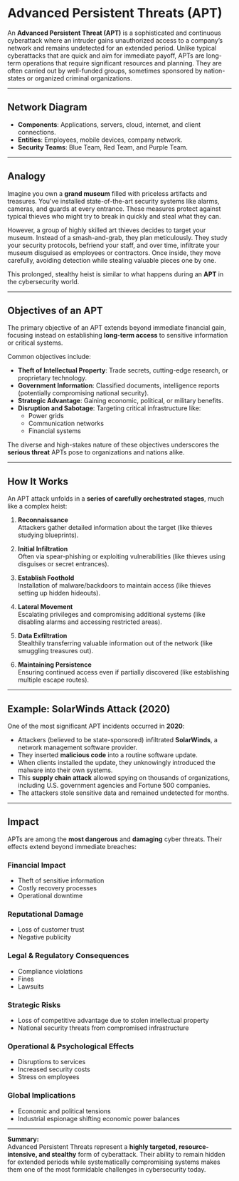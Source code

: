 # Advanced Persistent Threats (APT)

An **Advanced Persistent Threat (APT)** is a sophisticated and continuous cyberattack where an intruder gains unauthorized access to a company’s network and remains undetected for an extended period. Unlike typical cyberattacks that are quick and aim for immediate payoff, APTs are long-term operations that require significant resources and planning. They are often carried out by well-funded groups, sometimes sponsored by nation-states or organized criminal organizations.

---

## Network Diagram

- **Components**: Applications, servers, cloud, internet, and client connections.  
- **Entities**: Employees, mobile devices, company network.  
- **Security Teams**: Blue Team, Red Team, and Purple Team.

---

## Analogy

Imagine you own a **grand museum** filled with priceless artifacts and treasures. You've installed state-of-the-art security systems like alarms, cameras, and guards at every entrance. These measures protect against typical thieves who might try to break in quickly and steal what they can.

However, a group of highly skilled art thieves decides to target your museum. Instead of a smash-and-grab, they plan meticulously. They study your security protocols, befriend your staff, and over time, infiltrate your museum disguised as employees or contractors. Once inside, they move carefully, avoiding detection while stealing valuable pieces one by one.

This prolonged, stealthy heist is similar to what happens during an **APT** in the cybersecurity world.

---

## Objectives of an APT

The primary objective of an APT extends beyond immediate financial gain, focusing instead on establishing **long-term access** to sensitive information or critical systems.

Common objectives include:

- **Theft of Intellectual Property**: Trade secrets, cutting-edge research, or proprietary technology.
- **Government Information**: Classified documents, intelligence reports (potentially compromising national security).
- **Strategic Advantage**: Gaining economic, political, or military benefits.
- **Disruption and Sabotage**: Targeting critical infrastructure like:
  - Power grids
  - Communication networks
  - Financial systems

The diverse and high-stakes nature of these objectives underscores the **serious threat** APTs pose to organizations and nations alike.

---

## How It Works

An APT attack unfolds in a **series of carefully orchestrated stages**, much like a complex heist:

1. **Reconnaissance**  
   Attackers gather detailed information about the target (like thieves studying blueprints).

2. **Initial Infiltration**  
   Often via spear-phishing or exploiting vulnerabilities (like thieves using disguises or secret entrances).

3. **Establish Foothold**  
   Installation of malware/backdoors to maintain access (like thieves setting up hidden hideouts).

4. **Lateral Movement**  
   Escalating privileges and compromising additional systems (like disabling alarms and accessing restricted areas).

5. **Data Exfiltration**  
   Stealthily transferring valuable information out of the network (like smuggling treasures out).

6. **Maintaining Persistence**  
   Ensuring continued access even if partially discovered (like establishing multiple escape routes).

---

## Example: SolarWinds Attack (2020)

One of the most significant APT incidents occurred in **2020**:

- Attackers (believed to be state-sponsored) infiltrated **SolarWinds**, a network management software provider.
- They inserted **malicious code** into a routine software update.
- When clients installed the update, they unknowingly introduced the malware into their own systems.
- This **supply chain attack** allowed spying on thousands of organizations, including U.S. government agencies and Fortune 500 companies.
- The attackers stole sensitive data and remained undetected for months.

---

## Impact

APTs are among the **most dangerous** and **damaging** cyber threats. Their effects extend beyond immediate breaches:

### Financial Impact
- Theft of sensitive information
- Costly recovery processes
- Operational downtime

### Reputational Damage
- Loss of customer trust
- Negative publicity

### Legal & Regulatory Consequences
- Compliance violations
- Fines
- Lawsuits

### Strategic Risks
- Loss of competitive advantage due to stolen intellectual property
- National security threats from compromised infrastructure

### Operational & Psychological Effects
- Disruptions to services
- Increased security costs
- Stress on employees

### Global Implications
- Economic and political tensions
- Industrial espionage shifting economic power balances

---

**Summary:**  
Advanced Persistent Threats represent a **highly targeted, resource-intensive, and stealthy** form of cyberattack. Their ability to remain hidden for extended periods while systematically compromising systems makes them one of the most formidable challenges in cybersecurity today.
